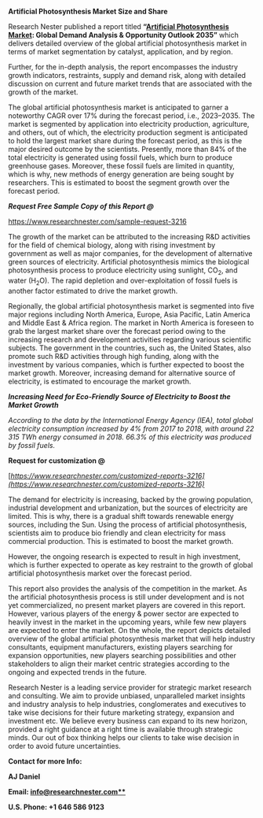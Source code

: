 ﻿**Artificial Photosynthesis Market Size and Share**

<a name="_hlk69903280"></a>Research Nester published a report titled **“[Artificial Photosynthesis Market](https://www.researchnester.com/reports/artificial-photosynthesis-market/3216): Global Demand Analysis & Opportunity Outlook 2035”** which delivers detailed overview of the global artificial photosynthesis market in terms of market segmentation by catalyst, application, and by region.

Further, for the in-depth analysis, the report encompasses the industry growth indicators, restraints, supply and demand risk, along with detailed discussion on current and future market trends that are associated with the growth of the market.

The global artificial photosynthesis market is anticipated to garner a noteworthy CAGR over 17% during the forecast period, i.e., 2023–2035. The market is segmented by application into electricity production, agriculture, and others, out of which, the electricity production segment is anticipated to hold the largest market share during the forecast period, as this is the major desired outcome by the scientists. Presently, more than 84% of the total electricity is generated using fossil fuels, which burn to produce greenhouse gases. Moreover, these fossil fuels are limited in quantity, which is why, new methods of energy generation are being sought by researchers. This is estimated to boost the segment growth over the forecast period.

***Request Free Sample Copy of this Report @***

<https://www.researchnester.com/sample-request-3216> 

The growth of the market can be attributed to the increasing R&D activities for the field of chemical biology, along with rising investment by government as well as major companies, for the development of alternative green sources of electricity. Artificial photosynthesis mimics the biological photosynthesis process to produce electricity using sunlight, CO<sub>2</sub>, and water (H<sub>2</sub>O). The rapid depletion and over-exploitation of fossil fuels is another factor estimated to drive the market growth.

Regionally, the global artificial photosynthesis market is segmented into five major regions including North America, Europe, Asia Pacific, Latin America and Middle East & Africa region. The market in North America is foreseen to grab the largest market share over the forecast period owing to the increasing research and development activities regarding various scientific subjects. The government in the countries, such as, the United States, also promote such R&D activities through high funding, along with the investment by various companies, which is further expected to boost the market growth. Moreover, increasing demand for alternative source of electricity, is estimated to encourage the market growth.

***Increasing Need for Eco-Friendly Source of Electricity to Boost the Market Growth***

*According to the data by the International Energy Agency (IEA), total global electricity consumption increased by 4% from 2017 to 2018, with around 22 315 TWh energy consumed in 2018. 66.3% of this electricity was produced by fossil fuels.*

**Request for customization @**

[*https://www.researchnester.com/customized-reports-3216](https://www.researchnester.com/customized-reports-3216)* 

The demand for electricity is increasing, backed by the growing population, industrial development and urbanization, but the sources of electricity are limited. This is why, there is a gradual shift towards renewable energy sources, including the Sun. Using the process of artificial photosynthesis, scientists aim to produce bio friendly and clean electricity for mass commercial production. This is estimated to boost the market growth.    

However, the ongoing research is expected to result in high investment, which is further expected to operate as key restraint to the growth of global artificial photosynthesis market over the forecast period.

This report also provides the analysis of the competition in the market. As the artificial photosynthesis process is still under development and is not yet commercialized, no present market players are covered in this report. However, various players of the energy & power sector are expected to heavily invest in the market in the upcoming years, while few new players are expected to enter the market. On the whole, the report depicts detailed overview of the global artificial photosynthesis market that will help industry consultants, equipment manufacturers, existing players searching for expansion opportunities, new players searching possibilities and other stakeholders to align their market centric strategies according to the ongoing and expected trends in the future.      

Research Nester is a leading service provider for strategic market research and consulting. We aim to provide unbiased, unparalleled market insights and industry analysis to help industries, conglomerates and executives to take wise decisions for their future marketing strategy, expansion and investment etc. We believe every business can expand to its new horizon, provided a right guidance at a right time is available through strategic minds. Our out of box thinking helps our clients to take wise decision in order to avoid future uncertainties.

**Contact for more Info:**

**AJ Daniel**

**Email: [info@researchnester.com**](mailto:info@researchnester.com)**

**U.S. Phone: +1 646 586 9123** 
